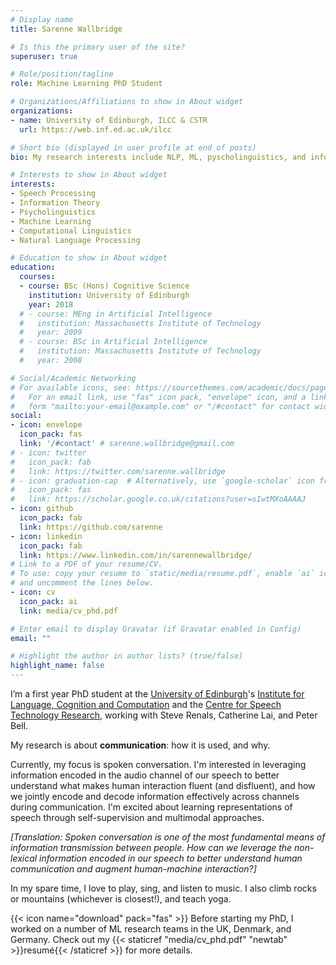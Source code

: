 ```yaml
---
# Display name
title: Sarenne Wallbridge

# Is this the primary user of the site?
superuser: true

# Role/position/tagline
role: Machine Learning PhD Student

# Organizations/Affiliations to show in About widget
organizations:
- name: University of Edinburgh, ILCC & CSTR
  url: https://web.inf.ed.ac.uk/ilcc

# Short bio (displayed in user profile at end of posts)
bio: My research interests include NLP, ML, pyscholinguistics, and information theory.

# Interests to show in About widget
interests:
- Speech Processing
- Information Theory
- Psycholinguistics
- Machine Learning
- Computational Linguistics
- Natural Language Processing

# Education to show in About widget
education:
  courses:
  - course: BSc (Hons) Cognitive Science
    institution: University of Edinburgh
    year: 2018
  # - course: MEng in Artificial Intelligence
  #   institution: Massachusetts Institute of Technology
  #   year: 2009
  # - course: BSc in Artificial Intelligence
  #   institution: Massachusetts Institute of Technology
  #   year: 2008

# Social/Academic Networking
# For available icons, see: https://sourcethemes.com/academic/docs/page-builder/#icons
#   For an email link, use "fas" icon pack, "envelope" icon, and a link in the
#   form "mailto:your-email@example.com" or "/#contact" for contact widget.
social:
- icon: envelope
  icon_pack: fas
  link: '/#contact' # sarenne.wallbridge@gmail.com
# - icon: twitter
#   icon_pack: fab
#   link: https://twitter.com/sarenne.wallbridge
# - icon: graduation-cap  # Alternatively, use `google-scholar` icon from `ai` icon pack
#   icon_pack: fas
#   link: https://scholar.google.co.uk/citations?user=sIwtMXoAAAAJ
- icon: github
  icon_pack: fab
  link: https://github.com/sarenne
- icon: linkedin
  icon_pack: fab
  link: https://www.linkedin.com/in/sarennewallbridge/
# Link to a PDF of your resume/CV.
# To use: copy your resume to `static/media/resume.pdf`, enable `ai` icons in `params.toml`,
# and uncomment the lines below.
- icon: cv
  icon_pack: ai
  link: media/cv_phd.pdf

# Enter email to display Gravatar (if Gravatar enabled in Config)
email: ""

# Highlight the author in author lists? (true/false)
highlight_name: false
---
```


I’m a first year PhD student at the [University of Edinburgh](https://www.ed.ac.uk/)'s [Institute for Language, Cognition and Computation](https://web.inf.ed.ac.uk/ilcc) and the [Centre for Speech Technology Research](http://www.cstr.ed.ac.uk/), working with Steve Renals, Catherine Lai, and Peter Bell.

My research is about **communication**: how it is used, and why.

Currently, my focus is spoken conversation.  I'm interested in leveraging information encoded in the audio channel of our speech to better understand what makes human interaction fluent (and disfluent), and how we jointly encode and decode information effectively across channels during communication. I'm excited about learning representations of speech through self-supervision and multimodal approaches.

_[Translation: Spoken conversation is one of the most fundamental means of information transmission between people. How can we leverage the non-lexical information encoded in our speech to better understand human communication and augment human-machine interaction?]_

<!-- Currently, my focus is human conversation and understanding how to leverage information encoded in the audio channel of our speech to better understand the semantics and syntax of fluent (and disfluent) human interaction. I'm interested in how to learn representations of speech to detect salient or surprising parts of spoken interaction through self-supervision or multimodal learning. -->

In my spare time, I love to play, sing, and listen to music. I also climb rocks or mountains (whichever is closest!), and teach yoga.

<!-- \[Translation: Spoken conversation is one of the most fundamental means of information transmission between people. How can we leverage non-lexical information encoded in our speech to better understand how humans interact with each other, and how we interact with machines?\] -->

<!-- Nelson Bighetti is a professor of artificial intelligence at the Stanford AI Lab. His research interests include distributed robotics, mobile computing and programmable matter. He leads the Robotic Neurobiology group, which develops self-reconfiguring robots, systems of self-organizing robots, and mobile sensor networks.

Lorem ipsum dolor sit amet, consectetur adipiscing elit. Sed neque elit, tristique placerat feugiat ac, facilisis vitae arcu. Proin eget egestas augue. Praesent ut sem nec arcu pellentesque aliquet. Duis dapibus diam vel metus tempus vulputate. -->

<!-- {{< icon name="download" pack="fas" >}} Download my {{< staticref "media/demo_resume.pdf" "newtab" >}}resumé{{< /staticref >}}. -->
{{< icon name="download" pack="fas" >}} Before starting my PhD, I worked on a number of ML research teams in the UK, Denmark, and Germany. Check out my {{< staticref "media/cv_phd.pdf" "newtab" >}}resumé{{< /staticref >}} for more details.
